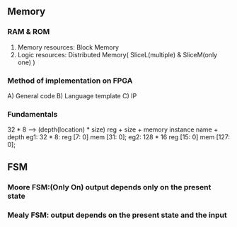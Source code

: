 ## Memory
### RAM & ROM
1) Memory resources: Block Memory
2) Logic resources: Distributed Memory( SliceL(multiple) & SliceM(only one) )
   
### Method of implementation on FPGA
A) General code
B) Language template
C) IP

### Fundamentals
32 * 8 --> (depth(location) * size)
reg + size + memory instance name + depth
eg1: 32 * 8: reg [7: 0] mem [31: 0];
eg2: 128 * 16 reg [15: 0] mem [127: 0];

## FSM
### Moore FSM:(Only On) output depends only on the present state 

### Mealy FSM: output depends on the present state and the input
